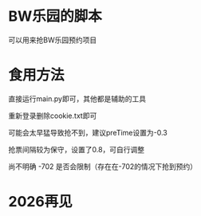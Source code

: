 # BW乐园的脚本

可以用来抢BW乐园预约项目

# 食用方法
直接运行main.py即可，其他都是辅助的工具

重新登录删除cookie.txt即可

可能会太早猛导致抢不到，建议preTime设置为-0.3

抢票间隔较为保守，设置了0.8，可自行调整

尚不明确 -702 是否会限制（存在在-702的情况下抢到预约）







# 2026再见
